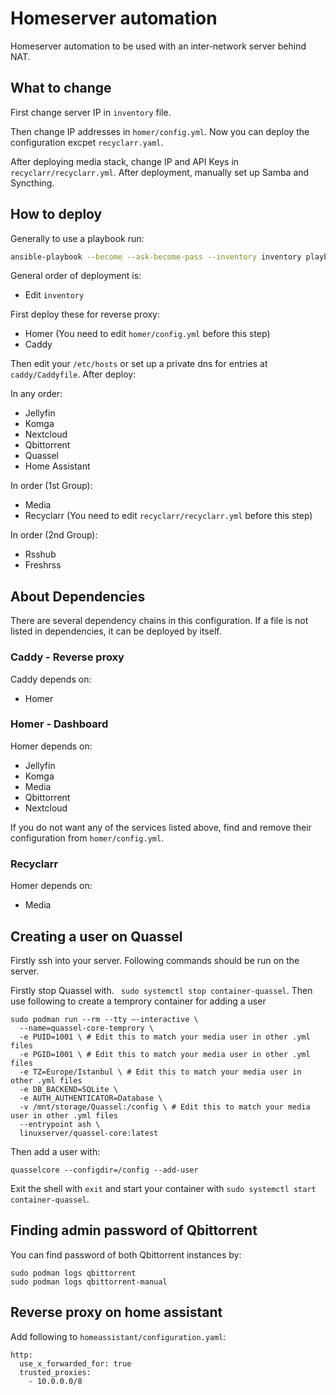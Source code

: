 # Homeserver automation

Homeserver automation to be used with an inter-network server behind NAT.

## What to change

First change server IP in ```inventory``` file.

Then change IP addresses in ```homer/config.yml```. Now you can deploy the configuration excpet ```recyclarr.yaml```.

After deploying media stack, change IP and API Keys in ```recyclarr/recyclarr.yml```. After deployment, manually set up Samba and Syncthing.

## How to deploy

Generally to use a playbook run:

```bash
ansible-playbook --become --ask-become-pass --inventory inventory playbook.yaml
```

General order of deployment is:

- Edit ```inventory```

First deploy these for reverse proxy:

- Homer (You need to edit ```homer/config.yml``` before this step)
- Caddy

Then edit your `/etc/hosts` or set up a private dns for entries at `caddy/Caddyfile`. After deploy:

In any order:


- Jellyfin
- Komga
- Nextcloud
- Qbittorrent
- Quassel
- Home Assistant

In order (1st Group):

- Media
- Recyclarr (You need to edit ```recyclarr/recyclarr.yml``` before this step)

In order (2nd Group):

- Rsshub
- Freshrss

## About Dependencies

There are several dependency chains in this configuration. If a file is not listed in dependencies, it can be deployed by itself.

### Caddy - Reverse proxy

Caddy depends on:

- Homer

### Homer - Dashboard

Homer depends on:

- Jellyfin
- Komga
- Media
- Qbittorrent
- Nextcloud

If you do not want any of the services listed above, find and remove their configuration from ```homer/config.yml```.

### Recyclarr

Homer depends on:

- Media

## Creating a user on Quassel

Firstly ssh into your server. Following commands should be run on the server.

Firstly stop Quassel with. ``` sudo systemctl stop container-quassel```. Then use following to create a temprory container for adding a user

```
sudo podman run --rm --tty –-interactive \
  --name=quassel-core-temprory \
  -e PUID=1001 \ # Edit this to match your media user in other .yml files
  -e PGID=1001 \ # Edit this to match your media user in other .yml files
  -e TZ=Europe/Istanbul \ # Edit this to match your media user in other .yml files
  -e DB_BACKEND=SQLite \
  -e AUTH_AUTHENTICATOR=Database \
  -v /mnt/storage/Quassel:/config \ # Edit this to match your media user in other .yml files
  --entrypoint ash \
  linuxserver/quassel-core:latest
```

Then add a user with:

```
quasselcore --configdir=/config --add-user
```

Exit the shell with ```exit``` and start your container with ```sudo systemctl start container-quassel```.

## Finding admin password of Qbittorrent

You can find password of both Qbittorrent instances by:

```
sudo podman logs qbittorrent
sudo podman logs qbittorrent-manual
```

## Reverse proxy on home assistant

Add following to `homeassistant/configuration.yaml`:


```
http:
  use_x_forwarded_for: true
  trusted_proxies:
    - 10.0.0.0/8
```
